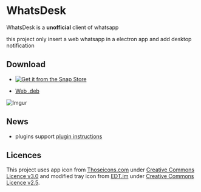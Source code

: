 # WhatsDesk

WhatsDesk is a **unofficial** client of whatsapp

this project only insert a web whatsapp in a electron app and add desktop notification

## Download

+ [![Get it from the Snap Store](https://snapcraft.io/static/images/badges/en/snap-store-black.svg)](https://snapcraft.io/whatsdesk)

+ [Web .deb](https://zerkc.gitlab.io/whatsdesk/)

![Imgur](https://i.imgur.com/oWkBGZV.png)

## News
+ plugins support [plugin instructions](https://gitlab.com/zerkc/whatsdesk/blob/master/plugin.md)

## Licences

This project uses app icon from [Thoseicons.com](https://thoseicons.com/) under
[Creative Commons Licence v3.0](https://creativecommons.org/licenses/by/3.0/) and modified tray icon from
[EDT.im](http://edt.im) under [Creative Commons Licence v2.5](https://creativecommons.org/licenses/by/2.5/).
